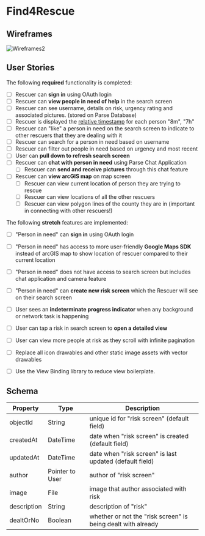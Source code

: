 # Find4Rescue

## Wireframes

![Wireframes2](https://user-images.githubusercontent.com/47072485/125831227-3d936594-abdf-4649-b568-93a861e90172.jpg)


## User Stories

The following **required** functionality is completed:

* [ ]	Rescuer can **sign in** using OAuth login
* [ ]	Rescuer can **view people in need of help** in the search screen
  * [ ] Rescuer can see username, details on risk, urgency rating and associated pictures. (stored on Parse Database) 
  * [ ] Rescuer is displayed the [relative timestamp](https://gist.github.com/nesquena/f786232f5ef72f6e10a7) for each person "8m", "7h"
  * [ ] Rescuer can "like" a person in need on the search screen to indicate to other rescuers that they are dealing with it
  * [ ] Rescuer can search for a person in need based on username
  * [ ] Rescuer can filter out people in need based on urgency and most recent
  * [ ] User can **pull down to refresh search screen**
* [ ] Rescuer can **chat with person in need** using Parse Chat Application
  * [ ] Rescuer can **send and receive pictures** through this chat feature 
* [ ] Rescuer can **view arcGIS map** on map screen
  * [ ] Rescuer can view current location of person they are trying to rescue 
  * [ ] Rescuer can view locations of all the other rescuers 
  * [ ] Rescuer can view polygon lines of the county they are in (important in connecting with other rescuers!) 

The following **stretch** features are implemented:

* [ ]  "Person in need" can **sign in** using OAuth login
  * [ ] "Person in need" has access to more user-friendly **Google Maps SDK** instead of arcGIS map to show location of rescuer compared to their current location
  * [ ] "Person in need" does not have access to search screen but includes chat application and camera feature 
  * [ ] "Person in need" can **create new risk screen** which the Rescuer will see on their search screen
* [ ] User sees an **indeterminate progress indicator** when any background or network task is happening
* [ ] User can tap a risk in search screen to **open a detailed view**
* [ ] User can view more people at risk as they scroll with infinite pagination
* [ ] Replace all icon drawables and other static image assets with vector drawables
* [ ] Use the View Binding library to reduce view boilerplate.


## Schema

|    Property    | Type |  Description  |  
| -------------- | ---- | ------------- |
| objectId  | String  | unique id for "risk screen" (default field) |
| createdAt  | DateTime  | date when "risk screen" is created (default field) |
| updatedAt  | DateTime  | date when "risk screen" is last updated (default field) |
| author  | Pointer to User  | author of "risk screen" |
| image  | File  | image that author associated with risk |
| description  | String  | description of "risk" |
| dealtOrNo | Boolean | whether or not the "risk screen" is being dealt with already |


